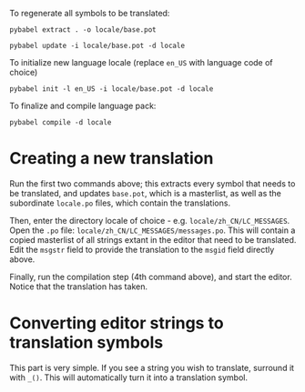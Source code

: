 To regenerate all symbols to be translated:

`pybabel extract . -o locale/base.pot`

`pybabel update -i locale/base.pot -d locale`

To initialize new language locale (replace `en_US` with language code of choice)

`pybabel init -l en_US -i locale/base.pot -d locale`

To finalize and compile language pack:

`pybabel compile -d locale`


# Creating a new translation

Run the first two commands above; this extracts every symbol that needs to be translated, and updates `base.pot`, which is a masterlist, as well as the subordinate `locale.po` files,
which contain the translations.

Then, enter the directory locale of choice - e.g. `locale/zh_CN/LC_MESSAGES`. Open the `.po` file: `locale/zh_CN/LC_MESSAGES/messages.po`. This will contain a copied masterlist
of all strings extant in the editor that need to be translated. Edit the `msgstr` field to provide the translation to the `msgid` field directly above.

Finally, run the compilation step (4th command above), and start the editor. Notice that the translation has taken.

# Converting editor strings to translation symbols

This part is very simple. If you see a string you wish to translate, surround it with `_()`. This will automatically turn it into a translation symbol.